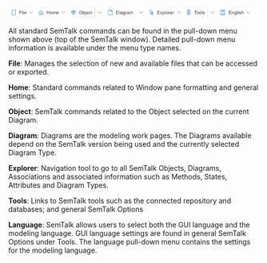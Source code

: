 
![](https://github.com/SemTalkOnline/SemTalkOnline/blob/WebSite/images/Pull-Down%20Menu.png)

All standard SemTalk commands can be found in the pull-down menu shown above (top of the SemTalk window). Detailed pull-down menu information is available under the menu type names.

**File**: Manages the selection of new and available files that can be accessed or exported.

**Home**: Standard commands related to Window pane formatting and general settings.

**Object**: SemTalk commands related to the Object selected on the current Diagram.

**Diagram**: Diagrams are the modeling work pages. The Diagrams available depend on the SemTalk version being used and the currently selected Diagram Type.

**Explorer**: Navigation tool to go to all SemTalk Objects, Diagrams, Associations and associated information such as Methods, States, Attributes and Diagram Types.

**Tools**: Links to SemTalk tools such as the connected repository and databases; and general SemTalk Options

**Language**: SemTalk allows users to select both the GUI language and the modeling language. GUI language settings are found in general SemTalk Options under Tools. The language pull-down menu contains the settings for the modeling language. 